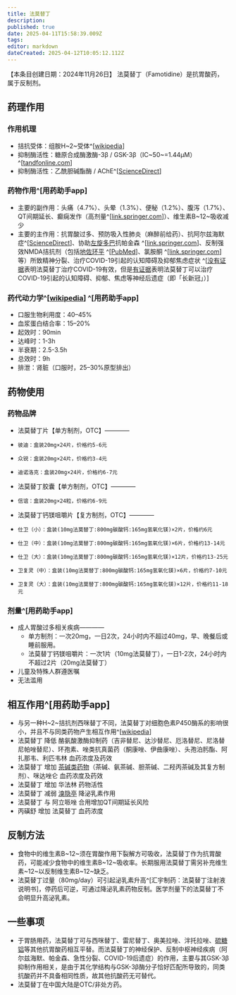 ```yaml
---
title: 法莫替丁
description: 
published: true
date: 2025-04-11T15:58:39.009Z
tags: 
editor: markdown
dateCreated: 2025-04-12T10:05:12.112Z
---
```


【本条目创建日期：2024年11月26日】
法莫替丁（Famotidine）是抗胃酸药，属于反制剂。
## 药理作用
### 作用机理
- 拮抗受体：组胺H~2~受体^[[wikipedia](https://en.wikipedia.org/wiki/Famotidine#Mechanism_of_action)]
- 抑制酶活性：糖原合成酶激酶-3β / GSK-3β（IC~50~=1.44μM）^[[tandfonline.com](https://www.tandfonline.com/doi/10.3109/14756366.2012.672413)]
- 抑制酶活性：乙酰胆碱酯酶 / AChE^[[ScienceDirect](https://www.sciencedirect.com/science/article/abs/pii/S0166432824004261)]
### 药物作用^[用药助手app]
- 主要的副作用：头痛（4.7%）、头晕（1.3%）、便秘（1.2%）、腹泻（1.7%）、QT间期延长、癫痫发作（高剂量^[[link.springer.com](https://link.springer.com/article/10.1007/s12035-024-04003-z#Sec12)]）、维生素B~12~吸收减少
- 主要的主作用：抗胃酸过多、预防吸入性肺炎（麻醉前给药）、抗阿尔兹海默症^[[ScienceDirect](https://www.sciencedirect.com/science/article/abs/pii/S0166432824004261)]、协助[左旋多巴](/drug/多巴丝肼)抗帕金森 ^[[link.springer.com](https://link.springer.com/article/10.1007/s12035-024-04003-z#Sec12)]、反制强效NMDA拮抗剂（包括[地佐环平](/drug/MK-801) ^[[PubMed](https://pubmed.ncbi.nlm.nih.gov/31563592/)]、氯胺酮 ^[[link.springer.com](https://link.springer.com/article/10.1007/s12035-024-04003-z#Sec12)]等）所致精神分裂、治疗COVID-19引起的认知障碍及抑郁焦虑症状 ^[[没有证据](https://www.journalofinfection.com/article/S0163-4453(22)00683-1/fulltext)表明法莫替丁治疗COVID-19有效，但是[有证据](https://psychopharmacologyinstitute.com/section/famotidine-for-covid-19-brain-fog-a-promising-treatment-option-2801-5691)表明法莫替丁可以治疗COVID-19引起的认知障碍、抑郁、焦虑等神经后遗症（即「长新冠」）]
### 药代动力学^[[wikipedia](https://en.wikipedia.org/wiki/Famotidine)] ^[用药助手app]
- 口服生物利用度：40–45%
- 血浆蛋白结合率：15–20%
- 起效时：90min
- 达峰时：1-3h
- 半衰期：2.5-3.5h
- 总效时：9h
- 排泄：肾脏（口服时，25–30%原型排出）
## 药物使用
### 药物品牌
- 法莫替丁片【单方制剂，OTC】————
-     彼迪：盒装20mg×24片，价格约5-6元
-     众锐：盒装20mg×24片，价格约3-4元
-     迪诺洛克：盒装20mg×24片，价格约6-7元
- 法莫替丁胶囊【单方制剂，OTC】————
-     信谊：盒装20mg×24粒，价格约6-9元
- 法莫替丁钙镁咀嚼片【复方制剂，OTC】————
-     仕卫（小）：盒装(10mg法莫替丁:800mg碳酸钙:165mg氢氧化镁)×2片，价格约6元
-     仕卫（中）：盒装(10mg法莫替丁:800mg碳酸钙:165mg氢氧化镁)×6片，价格约13-14元
-     仕卫（大）：盒装(10mg法莫替丁:800mg碳酸钙:165mg氢氧化镁)×12片，价格约13-25元
-     卫复灵（中）：盒装(10mg法莫替丁:800mg碳酸钙:165mg氢氧化镁)×6片，价格约7-10元
-     卫复灵（大）：盒装(10mg法莫替丁:800mg碳酸钙:165mg氢氧化镁)×12片，价格约11-18元
### 剂量^[用药助手app]
- 成人胃酸过多相关疾病————
  - 单方制剂：一次20mg，一日2次，24小时内不超过40mg，早、晚餐后或睡前服用。
  - 法莫替丁钙镁咀嚼片：一次1片（10mg法莫替丁），一日1-2次，24小时内不超过2片（20mg法莫替丁）
- 儿童及特殊人群遵医嘱
- 无法滥用
## 相互作用^[用药助手app]
- 与另一种H~2~拮抗剂西咪替丁不同，法莫替丁对细胞色素P450酶系的影响很小，并且不与同类药物产生相互作用^[[wikipedia](https://en.wikipedia.org/wiki/Famotidine#Interactions)]
- 法莫替丁 降低 酪氨酸激酶抑制药（吉非替尼、达沙替尼、厄洛替尼、尼洛替尼帕唑替尼）、环孢素、唑类抗真菌药（酮康唑、伊曲康唑）、头孢泊肟酯、阿扎那韦、利匹韦林 血药浓度及药效
- 法莫替丁 增加 [茶碱类药物](/drugs_meta/茶碱类药物)（茶碱、氨茶碱、胆茶碱、二羟丙茶碱及其复方制剂）、咪达唑仑 血药浓度及药效
- 法莫替丁 增加 华法林 药物活性
- 法莫替丁 减弱 [溴隐亭](/drugs/溴隐亭) 降泌乳素作用
- 法莫替丁 与 阿立哌唑 合用增加QT间期延长风险
- 丙磺舒 增加 法莫替丁 血药浓度
## 反制方法
- 食物中的维生素B~12~须在胃酸作用下裂解方可吸收，法莫替丁作为抗胃酸药，可能减少食物中的维生素B~12~吸收率。长期服用法莫替丁需另补充维生素~12~以反制维生素B~12~缺乏。
- 法莫替丁过量（80mg/day）可引起泌乳素升高^[汇宇制药：法莫替丁注射液说明书]，停药后可逆，可通过降泌乳素药物反制。医学剂量下的法莫替丁不会明显升高泌乳素。
## 一些事项
- 于胃肠用药，法莫替丁可与西咪替丁、雷尼替丁、奥美拉唑、泮托拉唑、[硫糖铝](/drugs/硫糖铝)等其他抗胃酸药相互平替。而法莫替丁的神经保护、反制中枢神经疾病（阿尔兹海默、帕金森、急性分裂、COVID-19后遗症）的作用，主要与其GSK-3β抑制作用相关，是由于其化学结构与GSK-3β酶分子恰好匹配所导致的，同类抗酸药并不具备相同性质，故其他抗酸药无可替代。
- 法莫替丁在中国大陆是OTC/非处方药。
